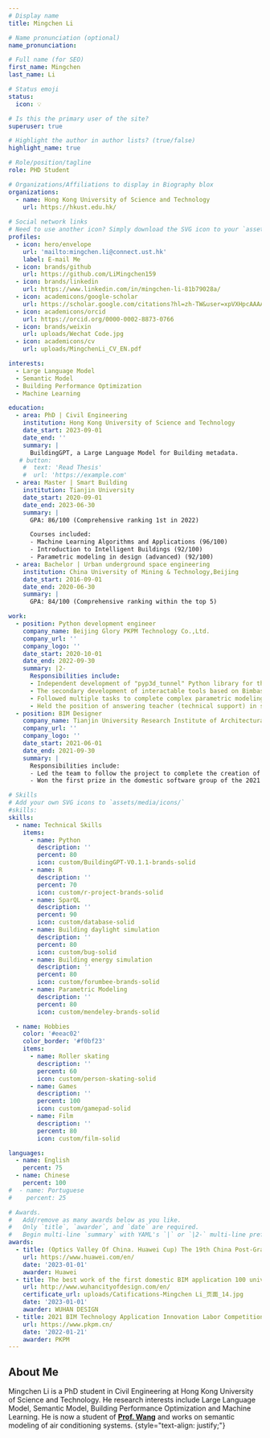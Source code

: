 ```yaml
---
# Display name
title: Mingchen Li

# Name pronunciation (optional)
name_pronunciation: 

# Full name (for SEO)
first_name: Mingchen
last_name: Li

# Status emoji
status:
  icon: 💡

# Is this the primary user of the site?
superuser: true

# Highlight the author in author lists? (true/false)
highlight_name: true

# Role/position/tagline
role: PHD Student

# Organizations/Affiliations to display in Biography blox
organizations:
  - name: Hong Kong University of Science and Technology
    url: https://hkust.edu.hk/
    
# Social network links
# Need to use another icon? Simply download the SVG icon to your `assets/media/icons/` folder.
profiles:
  - icon: hero/envelope
    url: 'mailto:mingchen.li@connect.ust.hk'
    label: E-mail Me
  - icon: brands/github
    url: https://github.com/LiMingchen159
  - icon: brands/linkedin
    url: https://www.linkedin.com/in/mingchen-li-81b79028a/
  - icon: academicons/google-scholar
    url: https://scholar.google.com/citations?hl=zh-TW&user=xpVXHpcAAAAJ
  - icon: academicons/orcid
    url: https://orcid.org/0000-0002-8873-0766
  - icon: brands/weixin
    url: uploads/Wechat Code.jpg
  - icon: academicons/cv
    url: uploads/MingchenLi_CV_EN.pdf

interests:
  - Large Language Model
  - Semantic Model
  - Building Performance Optimization
  - Machine Learning

education:
  - area: PhD | Civil Engineering
    institution: Hong Kong University of Science and Technology
    date_start: 2023-09-01
    date_end: ''
    summary: |
      BuildingGPT, a Large Language Model for Building metadata.
   # button:
    #  text: 'Read Thesis'
    #  url: 'https://example.com'
  - area: Master | Smart Building
    institution: Tianjin University
    date_start: 2020-09-01
    date_end: 2023-06-30
    summary: |
      GPA: 86/100 (Comprehensive ranking 1st in 2022)

      Courses included:
      - Machine Learning Algorithms and Applications (96/100)
      - Introduction to Intelligent Buildings (92/100)
      - Parametric modeling in design (advanced) (92/100)
  - area: Bachelor | Urban underground space engineering
    institution: China University of Mining & Technology,Beijing
    date_start: 2016-09-01
    date_end: 2020-06-30
    summary: |
      GPA: 84/100 (Comprehensive ranking within the top 5)

work:
  - position: Python development engineer
    company_name: Beijing Glory PKPM Technology Co.,Ltd.
    company_url: ''
    company_logo: ''
    date_start: 2020-10-01
    date_end: 2022-09-30
    summary: |2-
      Responsibilities include:
      - Independent development of "pyp3d_tunnel" Python library for the project;
      - The secondary development of interactable tools based on Bimbase and PYP3D libraries;
      - Followed multiple tasks to complete complex parametric modeling work;
      - Held the position of answering teacher (technical support) in several competitions;
  - position: BIM Designer
    company_name: Tianjin University Research Institute of Architectural Design and Urban Planning Co.,Ltd.
    company_url: ''
    company_logo: ''
    date_start: 2021-06-01
    date_end: 2021-09-30
    summary: |
      Responsibilities include:
      - Led the team to follow the project to complete the creation of architecture, structure, and comprehensive pipeline model in the BIM model;
      - Won the first prize in the domestic software group of the 2021 BIM Technology Application Innovation Labor Competition based on the project.

# Skills
# Add your own SVG icons to `assets/media/icons/`
#skills:
skills:
  - name: Technical Skills
    items:
      - name: Python
        description: ''
        percent: 80
        icon: custom/BuildingGPT-V0.1.1-brands-solid
      - name: R
        description: ''
        percent: 70
        icon: custom/r-project-brands-solid
      - name: SparQL
        description: ''
        percent: 90
        icon: custom/database-solid
      - name: Building daylight simulation
        description: ''
        percent: 80
        icon: custom/bug-solid
      - name: Building energy simulation
        description: ''
        percent: 80
        icon: custom/forumbee-brands-solid
      - name: Parametric Modeling
        description: ''
        percent: 80
        icon: custom/mendeley-brands-solid

  - name: Hobbies
    color: '#eeac02'
    color_border: '#f0bf23'
    items:
      - name: Roller skating
        description: ''
        percent: 60
        icon: custom/person-skating-solid
      - name: Games
        description: ''
        percent: 100
        icon: custom/gamepad-solid
      - name: Film
        description: ''
        percent: 80
        icon: custom/film-solid

languages:
  - name: English
    percent: 75
  - name: Chinese
    percent: 100
#  - name: Portuguese
#    percent: 25

# Awards.
#   Add/remove as many awards below as you like.
#   Only `title`, `awarder`, and `date` are required.
#   Begin multi-line `summary` with YAML's `|` or `|2-` multi-line prefix and indent 2 spaces below.
awards:
  - title: (Optics Valley Of China. Huawei Cup) The 19th China Post-Graduate Mathematical Contest in Modeling
    url: https://www.huawei.com/en/
    date: '2023-01-01'
    awarder: Huawei
  - title: The best work of the first domestic BIM application 100 universities invitations (Leader)
    url: http://www.wuhancityofdesign.com/en/
    certificate_url: uploads/Catifications-Mingchen Li_页面_14.jpg
    date: '2023-01-01'
    awarder: WUHAN DESIGN
  - title: 2021 BIM Technology Application Innovation Labor Competition Domestic Software Group (Leader)
    url: https://www.pkpm.cn/
    date: '2022-01-21'
    awarder: PKPM
---
```


## About Me

Mingchen Li is a PhD student in Civil Engineering at Hong Kong University of Science and Technology. He research interests include Large Language Model, Semantic Model, Building Performance Optimization and Machine Learning. He is now a student of **[Prof. Wang](https://walterzwang.github.io/)** and works on semantic modeling of air conditioning systems.
{style="text-align: justify;"}